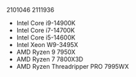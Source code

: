 2101046
2111936

- Intel Core i9-14900K
- Intel Core i7-14700K
- Intel Core i5-14600K
- Intel Xeon W9-3495X
- AMD Ryzen 9 7950X
- AMD Ryzen 7 7800X3D
- AMD Ryzen Threadripper PRO 7995WX
